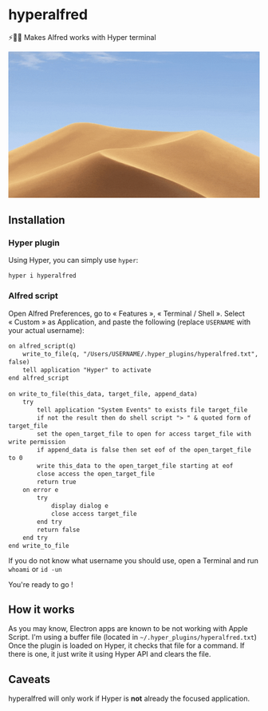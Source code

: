 # hyperalfred

⚡🔎🎩 Makes Alfred works with Hyper terminal

![hyperalfred](https://raw.githubusercontent.com/gjuchault/hyperalfred/master/hyperalfred.gif)

## Installation

### Hyper plugin

Using Hyper, you can simply use `hyper`:

```
hyper i hyperalfred
```

### Alfred script

Open Alfred Preferences, go to « Features », « Terminal / Shell ».
Select « Custom » as Application, and paste the following (replace `USERNAME` with your actual username):

```applescript
on alfred_script(q)
    write_to_file(q, "/Users/USERNAME/.hyper_plugins/hyperalfred.txt", false)
    tell application "Hyper" to activate
end alfred_script

on write_to_file(this_data, target_file, append_data)
    try
        tell application "System Events" to exists file target_file
        if not the result then do shell script "> " & quoted form of target_file
        set the open_target_file to open for access target_file with write permission
        if append_data is false then set eof of the open_target_file to 0
        write this_data to the open_target_file starting at eof
        close access the open_target_file
        return true
    on error e
        try
            display dialog e
            close access target_file
        end try
        return false
    end try
end write_to_file
```

If you do not know what username you should use, open a Terminal and run `whoami` or `id -un`

You're ready to go !

## How it works

As you may know, Electron apps are known to be not working with Apple Script. I'm using a buffer file (located in `~/.hyper_plugins/hyperalfred.txt`)
Once the plugin is loaded on Hyper, it checks that file for a command. If there is one, it just write it using Hyper API and clears the file.

## Caveats

hyperalfred will only work if Hyper is **not** already the focused application.
